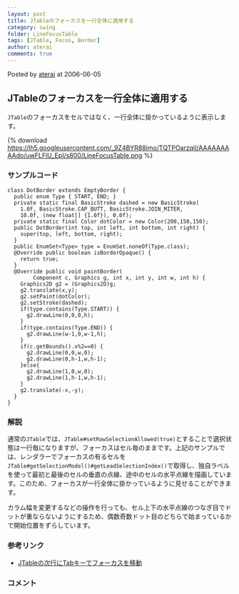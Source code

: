 ```yaml
---
layout: post
title: JTableのフォーカスを一行全体に適用する
category: swing
folder: LineFocusTable
tags: [JTable, Focus, Border]
author: aterai
comments: true
---
```


Posted by [aterai](http://terai.xrea.jp/aterai.html) at 2006-06-05

## JTableのフォーカスを一行全体に適用する
`JTable`のフォーカスをセルではなく、一行全体に掛かっているように表示します。


{% download https://lh5.googleusercontent.com/_9Z4BYR88imo/TQTPOarzqiI/AAAAAAAAAdo/uwFLFlU_EpI/s800/LineFocusTable.png %}

### サンプルコード
<pre class="prettyprint"><code>class DotBorder extends EmptyBorder {
  public enum Type { START, END; }
  private static final BasicStroke dashed = new BasicStroke(
    1.0f, BasicStroke.CAP_BUTT, BasicStroke.JOIN_MITER,
    10.0f, (new float[] {1.0f}), 0.0f);
  private static final Color dotColor = new Color(200,150,150);
  public DotBorder(int top, int left, int bottom, int right) {
    super(top, left, bottom, right);
  }
  public EnumSet&lt;Type&gt; type = EnumSet.noneOf(Type.class);
  @Override public boolean isBorderOpaque() {
    return true;
  }
  @Override public void paintBorder(
        Component c, Graphics g, int x, int y, int w, int h) {
    Graphics2D g2 = (Graphics2D)g;
    g2.translate(x,y);
    g2.setPaint(dotColor);
    g2.setStroke(dashed);
    if(type.contains(Type.START)) {
      g2.drawLine(0,0,0,h);
    }
    if(type.contains(Type.END)) {
      g2.drawLine(w-1,0,w-1,h);
    }
    if(c.getBounds().x%2==0) {
      g2.drawLine(0,0,w,0);
      g2.drawLine(0,h-1,w,h-1);
    }else{
      g2.drawLine(1,0,w,0);
      g2.drawLine(1,h-1,w,h-1);
    }
    g2.translate(-x,-y);
  }
}
</code></pre>

### 解説
通常の`JTable`では、`JTable#setRowSelectionAllowed(true)`とすることで選択状態は一行毎になりますが、フォーカスはセル毎のままです。上記のサンプルでは、レンダラーでフォーカスの有るセルを`JTable#getSelectionModel()#getLeadSelectionIndex()`で取得し、独自ラベルを使って最初と最後のセルの垂直の点線、途中のセルの水平点線を描画しています。このため、フォーカスが一行全体に掛かっているように見せることができます。

カラム幅を変更するなどの操作を行っても、セル上下の水平点線のつなぎ目でドットが重ならないようにするため、偶数奇数ドット目のどちらで始まっているかで開始位置をずらしています。

### 参考リンク
- [JTableの次行にTabキーでフォーカスを移動](http://terai.xrea.jp/Swing/SelectNextRow.html)

<!-- dummy comment line for breaking list -->

### コメント
